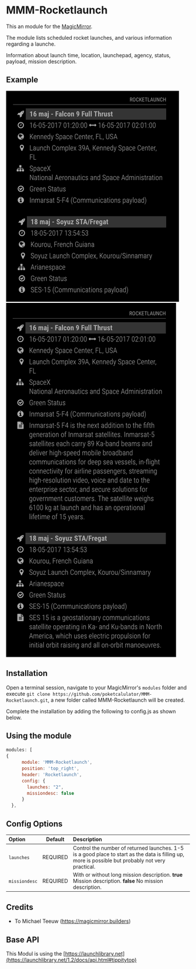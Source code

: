 # MMM-Rocketlaunch

This an module for the [MagicMirror](https://github.com/MichMich/MagicMirror).

The module lists scheduled rocket launches, and various information regarding a launche.

Information about launch time, location, launchepad, agency, status, payload, mission description.


## Example
![Example](https://github.com/poketcalulator/MMM-Rocketlaunch/blob/master/Example/Example01.png)
![Example](https://github.com/poketcalulator/MMM-Rocketlaunch/blob/master/Example/Example02.png)

## Installation
Open a terminal session, navigate to your MagicMirror's `modules` folder and execute `git clone https://github.com/poketcalulator/MMM-Rocketlaunch.git`, a new folder called MMM-Rocketlaunch will be created.

Complete the installation by adding the following to config.js as shown below.  

## Using the module
````javascript
modules: [
{
      module: 'MMM-Rocketlaunch',
      position: 'top_right',
      header: 'Rocketlaunch',
      config: {
        launches: "2",
        missiondesc: false        
      }
  },
  ````

  ## Config Options

  |Option|Default|Description|
  |:---|:---:|:---|
  |`launches`|REQUIRED|Control the number of returned launches. 1-5 is a good place to start as the data is filling up, more is possible but probably not very practical.|
  |`missiondesc`|REQUIRED|With or without long mission description. **true** Mission description. **false** No mission description.|

  ## Credits
  - To Michael Teeuw (https://magicmirror.builders)

  ## Base API
  This Modul is using the [https://launchlibrary.net](https://launchlibrary.net/1.2/docs/api.html#tippitytop)
